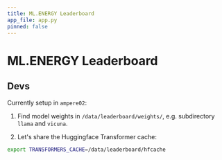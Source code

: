 ```yaml
---
title: ML.ENERGY Leaderboard
app_file: app.py
pinned: false
---
```


# ML.ENERGY Leaderboard

## Devs

Currently setup in `ampere02`:

1. Find model weights in `/data/leaderboard/weights/`, e.g. subdirectory `llama` and `vicuna`.

2. Let's share the Huggingface Transformer cache:

```bash
export TRANSFORMERS_CACHE=/data/leaderboard/hfcache
```
